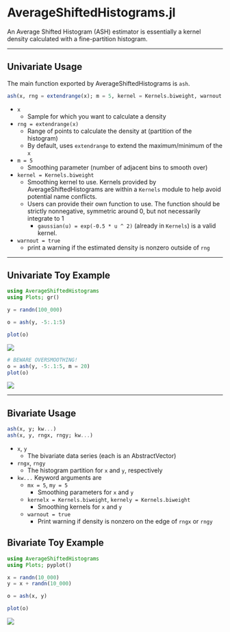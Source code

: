 # AverageShiftedHistograms.jl


An Average Shifted Histogram (ASH) estimator is essentially a kernel density calculated
with a fine-partition histogram.


---
## Univariate Usage

The main function exported by AverageShiftedHistograms is `ash`.

```julia
ash(x, rng = extendrange(x); m = 5, kernel = Kernels.biweight, warnout = true)
```
- `x`
    - Sample for which you want to calculate a density
- `rng = extendrange(x)`
    - Range of points to calculate the density at (partition of the histogram)
    - By default, uses `extendrange` to extend the maximum/minimum of the `x`
- `m = 5`
    - Smoothing parameter (number of adjacent bins to smooth over)
- `kernel = Kernels.biweight`
    - Smoothing kernel to use.  Kernels provided by AverageShiftedHistograms are within
    a `Kernels` module to help avoid potential name conflicts.  
    - Users can provide their own function to use.  The function should be strictly
     nonnegative, symmetric around 0, but not necessarily integrate to 1
        - `gaussian(u) = exp(-0.5 * u ^ 2)` (already in `Kernels`) is a valid kernel.
- `warnout = true`
    - print a warning if the estimated density is nonzero outside of `rng`

---
## Univariate Toy Example
```julia
using AverageShiftedHistograms
using Plots; gr()

y = randn(100_000)

o = ash(y, -5:.1:5)

plot(o)
```
![](https://cloud.githubusercontent.com/assets/8075494/17912630/9267e1c0-6949-11e6-92d8-c2d93f96707b.png)


```julia
# BEWARE OVERSMOOTHING!
o = ash(y, -5:.1:5, m = 20)
plot(o)
```
![](https://cloud.githubusercontent.com/assets/8075494/17917468/bfd17c2a-6971-11e6-9ffd-93baee75f5a7.png)

---
## Bivariate Usage
```julia
ash(x, y; kw...)
ash(x, y, rngx, rngy; kw...)
```
- `x`, `y`
    - The bivariate data series (each is an AbstractVector)
- `rngx`, `rngy`
    - The histogram partition for `x` and `y`, respectively
- `kw...` Keyword arguments are
    - `mx = 5`, `my = 5`
        - Smoothing parameters for `x` and `y`
    - `kernelx = Kernels.biweight`, `kernely = Kernels.biweight`
        - Smoothing kernels for `x` and `y`
    - `warnout = true`
        - Print warning if density is nonzero on the edge of `rngx` or `rngy`


## Bivariate Toy Example
```julia
using AverageShiftedHistograms
using Plots; pyplot()

x = randn(10_000)
y = x + randn(10_000)

o = ash(x, y)

plot(o)
```

![](https://cloud.githubusercontent.com/assets/8075494/17917725/df56f456-6973-11e6-9347-abc82e262a82.png)
